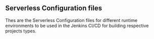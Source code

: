 ## Serverless Configuration files

Thes are the Serverless Configuration files for different runtime environments to be used in the Jenkins CI/CD for building respective projects types.